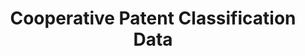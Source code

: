 ---
bigquery: https://console.cloud.google.com/bigquery?p=patents-public-data&d=cpc&page=dataset
citation: '“Cooperative Patent Classification” by the EPO and USPTO, for public use. '
contributors: EPO, USPTO
cost: None
description: Cooperative Patent Classification Data contains the scheme and definitions
  of the Cooperative Patent Classification system for classifying patent documents.
  The CPC is the result of a partnership between the EPO and the USPTO in their joint
  effort to develop a common, internationally compatible classification system for
  technical documents, in particular patent publications, which will be used by both
  offices in the patent granting process
documentation: https://www.cooperativepatentclassification.org/cpcSchemeAndDefinitions
last_edit: 04/07/2022, 22:43:29
location: https://www.cooperativepatentclassification.org/index
maintained_by: USPTO, EPO
schema_fields:
- child_groups
- informativeReferences
- sizeCache
- title_full
- glossary
- additional_only
- children
- notAllocatable
- definition
- not_allocatable
- ipc_concordant
- dateRevised
- limitingReferences
- status
- titlePart
- parents
- title_part
- breakdown_code
- residualReferences
- synonyms
- residual_references
- level
- application_references
- date_revised
- limiting_references
- breakdownCode
- informative_references
- ipcConcordant
- titleFull
- childGroups
- symbol
- applicationReferences
shortname: cooperative_patent_classification
tags:
- patents
- science
title: Cooperative Patent Classification Data
uuid: 984374a7-16e9-4b35-9445-458daceb01bf
---